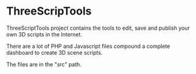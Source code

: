 # ThreeScripTools

ThreeScriptTools project contains the tools to edit, save and publish your own 3D scripts in the Internet.

There are a lot of PHP and Javascript files compound a complete dashboard to create 3D scene scripts.

The files are in the "src" path.

